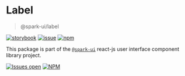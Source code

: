 # Label

> @spark-ui/label

[![storybook](https://img.shields.io/badge/storybook-black?logo=storybook)](https://sparkui.vercel.app/?path=/docs/components-label--docs)
[![issue](https://img.shields.io/badge/report%20a%20bug-black?logo=openbugbounty&logoColor=red)](https://github.com/adevinta/spark/issues/new?&projects=4&template=bug-report.yml&assignees=&labels=Component,Component%3A%20label)
[![npm](https://img.shields.io/npm/dt/%40spark-ui/label?logo=npm&labelColor=black)](https://www.npmjs.com/package/@spark-ui/label)

This package is part of the [`@spark-ui`](https://github.com/adevinta/spark) react-js user interface component library project.

[![Issues open](https://img.shields.io/github/issues-search/adevinta/spark?query=is%3Aopen%20label%3A%22Component%3A%20label%22&logo=openbugbounty&logoColor=red&label=issues%20open&color=red)](https://github.com/adevinta/spark/issues?q=is%3Aopen+label%3Alabel)
[![NPM](https://img.shields.io/npm/l/%40spark-ui%2Flabel)](https://github.com/adevinta/spark/blob/main/packages/components/label/LICENSE.md)
